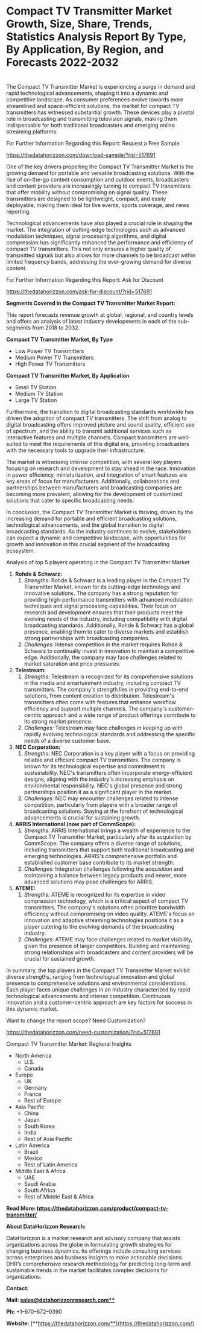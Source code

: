 ﻿# **Compact TV Transmitter Market Growth, Size, Share, Trends, Statistics Analysis Report By Type, By Application, By Region, and Forecasts 2022-2032**
#

The Compact TV Transmitter Market is experiencing a surge in demand and rapid technological advancements, shaping it into a dynamic and competitive landscape. As consumer preferences evolve towards more streamlined and space-efficient solutions, the market for compact TV transmitters has witnessed substantial growth. These devices play a pivotal role in broadcasting and transmitting television signals, making them indispensable for both traditional broadcasters and emerging online streaming platforms.

For Further Information Regarding this Report: Request a Free Sample

<https://thedatahorizzon.com/download-sample/?rid=517691>

One of the key drivers propelling the Compact TV Transmitter Market is the growing demand for portable and versatile broadcasting solutions. With the rise of on-the-go content consumption and outdoor events, broadcasters and content providers are increasingly turning to compact TV transmitters that offer mobility without compromising on signal quality. These transmitters are designed to be lightweight, compact, and easily deployable, making them ideal for live events, sports coverage, and news reporting.

Technological advancements have also played a crucial role in shaping the market. The integration of cutting-edge technologies such as advanced modulation techniques, signal processing algorithms, and digital compression has significantly enhanced the performance and efficiency of compact TV transmitters. This not only ensures a higher quality of transmitted signals but also allows for more channels to be broadcast within limited frequency bands, addressing the ever-growing demand for diverse content.

For Further Information Regarding this Report: Ask for Discount

<https://thedatahorizzon.com/ask-for-discount/?rid=517691>

**Segments Covered in the Compact TV Transmitter Market Report:**

This report forecasts revenue growth at global, regional, and country levels and offers an analysis of latest industry developments in each of the sub-segments from 2018 to 2032.

**Compact TV Transmitter Market, By Type**

- Low Power TV Transmitters
- Medium Power TV Transmitters
- High Power TV Transmitters

**Compact TV Transmitter Market, By Application**

- Small TV Station
- Medium TV Station
- Large TV Station

Furthermore, the transition to digital broadcasting standards worldwide has driven the adoption of compact TV transmitters. The shift from analog to digital broadcasting offers improved picture and sound quality, efficient use of spectrum, and the ability to transmit additional services such as interactive features and multiple channels. Compact transmitters are well-suited to meet the requirements of this digital era, providing broadcasters with the necessary tools to upgrade their infrastructure.

The market is witnessing intense competition, with several key players focusing on research and development to stay ahead in the race. Innovation in power efficiency, miniaturization, and integration of smart features are key areas of focus for manufacturers. Additionally, collaborations and partnerships between manufacturers and broadcasting companies are becoming more prevalent, allowing for the development of customized solutions that cater to specific broadcasting needs.

In conclusion, the Compact TV Transmitter Market is thriving, driven by the increasing demand for portable and efficient broadcasting solutions, technological advancements, and the global transition to digital broadcasting standards. As the industry continues to evolve, stakeholders can expect a dynamic and competitive landscape, with opportunities for growth and innovation in this crucial segment of the broadcasting ecosystem.

Analysis of top 5 players operating in the Compact TV Transmitter Market 

1. **Rohde & Schwarz:**
   1. *Strengths:* Rohde & Schwarz is a leading player in the Compact TV Transmitter Market, known for its cutting-edge technology and innovative solutions. The company has a strong reputation for providing high-performance transmitters with advanced modulation techniques and signal processing capabilities. Their focus on research and development ensures that their products meet the evolving needs of the industry, including compatibility with digital broadcasting standards. Additionally, Rohde & Schwarz has a global presence, enabling them to cater to diverse markets and establish strong partnerships with broadcasting companies.
   1. *Challenges:* Intense competition in the market requires Rohde & Schwarz to continually invest in innovation to maintain a competitive edge. Additionally, the company may face challenges related to market saturation and price pressures.
1. **Telestream:**
   1. *Strengths:* Telestream is recognized for its comprehensive solutions in the media and entertainment industry, including compact TV transmitters. The company's strength lies in providing end-to-end solutions, from content creation to distribution. Telestream's transmitters often come with features that enhance workflow efficiency and support multiple channels. The company's customer-centric approach and a wide range of product offerings contribute to its strong market presence.
   1. *Challenges:* Telestream may face challenges in keeping up with rapidly evolving technological standards and addressing the specific needs of a diverse customer base.
1. **NEC Corporation:**
   1. *Strengths:* NEC Corporation is a key player with a focus on providing reliable and efficient compact TV transmitters. The company is known for its technological expertise and commitment to sustainability. NEC's transmitters often incorporate energy-efficient designs, aligning with the industry's increasing emphasis on environmental responsibility. NEC's global presence and strong partnerships position it as a significant player in the market.
   1. *Challenges:* NEC may encounter challenges related to intense competition, particularly from players with a broader range of broadcasting solutions. Staying at the forefront of technological advancements is crucial for sustaining growth.
1. **ARRIS International (now part of CommScope):**
   1. *Strengths:* ARRIS International brings a wealth of experience to the Compact TV Transmitter Market, particularly after its acquisition by CommScope. The company offers a diverse range of solutions, including transmitters that support both traditional broadcasting and emerging technologies. ARRIS's comprehensive portfolio and established customer base contribute to its market strength.
   1. *Challenges:* Integration challenges following the acquisition and maintaining a balance between legacy products and newer, more advanced solutions may pose challenges for ARRIS.
1. **ATEME:**
   1. *Strengths:* ATEME is recognized for its expertise in video compression technology, which is a critical aspect of compact TV transmitters. The company's solutions often prioritize bandwidth efficiency without compromising on video quality. ATEME's focus on innovation and adaptive streaming technologies positions it as a player catering to the evolving demands of the broadcasting industry.
   1. *Challenges:* ATEME may face challenges related to market visibility, given the presence of larger competitors. Building and maintaining strong relationships with broadcasters and content providers will be crucial for sustained growth.

In summary, the top players in the Compact TV Transmitter Market exhibit diverse strengths, ranging from technological innovation and global presence to comprehensive solutions and environmental considerations. Each player faces unique challenges in an industry characterized by rapid technological advancements and intense competition. Continuous innovation and a customer-centric approach are key factors for success in this dynamic market.

Want to change the report scope? Need Customization?

<https://thedatahorizzon.com/need-customization/?rid=517691>



Compact TV Transmitter Market: Regional Insights

- North America
  - U.S.
  - Canada
- Europe
  - UK
  - Germany
  - France
  - Rest of Europe
- Asia Pacific
  - China
  - Japan
  - South Korea
  - India
  - Rest of Asia Pacific
- Latin America
  - Brazil
  - Mexico
  - Rest of Latin America
- Middle East & Africa
  - UAE
  - Saudi Arabia
  - South Africa
  - Rest of Middle East & Africa

**Read More: https://thedatahorizzon.com/product/compact-tv-transmitter/**

**About DataHorizzon Research:**

DataHorizzon is a market research and advisory company that assists organizations across the globe in formulating growth strategies for changing business dynamics. Its offerings include consulting services across enterprises and business insights to make actionable decisions. DHR’s comprehensive research methodology for predicting long-term and sustainable trends in the market facilitates complex decisions for organizations.

**Contact:**

**Mail: [sales@datahorizzonresearch.com**](mailto:sales@datahorizzonresearch.com)**

**Ph:** +1–970–672–0390

**Website:** [**https://thedatahorizzon.com/**](https://thedatahorizzon.com/)


